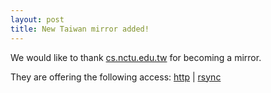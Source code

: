 ```yaml
---
layout: post
title: New Taiwan mirror added!
---
```


We would like to thank [cs.nctu.edu.tw](http://cs.nctu.edu.tw/) for becoming a mirror.

They are offering the following access: [http](http://blackarch.cs.nctu.edu.tw/) | [rsync](rsync://blackarch.cs.nctu.edu.tw/blackarch)